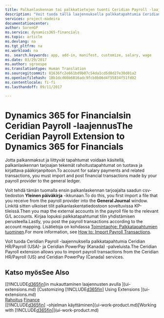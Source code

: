 ```yaml
---
title: Palkanlaskennan tai palkkatietojen tuonti Ceridian Payroll -laajennuksella | Microsoft Docs
description: "Voit tuoda tällä laajennuksella palkkatapahtumia Ceridian HR/Payroll (USA)- ja Ceridian PowerPay (Kanada) -palveluista."
services: project-madeira
documentationcenter: 
author: SorenGP
ms.service: dynamics365-financials
ms.topic: article
ms.devlang: na
ms.tgt_pltfrm: na
ms.workload: na
ms. search.keywords: app, add-in, manifest, customize, salary, wage
ms.date: 03/29/2017
ms.author: sgroespe
ms.translationtype: Human Translation
ms.sourcegitcommit: 81636fc2e661bd9b07c54da1cd5d0d27e30d01a2
ms.openlocfilehash: 18b1dcd66b6816adc9fcb8b86d4f55834f51fd02
ms.contentlocale: fi-fi
ms.lasthandoff: 09/11/2017

---
```

# <a name="the-ceridian-payroll-extension-to-dynamics-365-for-financials"></a><span data-ttu-id="3149b-103">Dynamics 365 for Financialsin Ceridian Payroll -laajennus</span><span class="sxs-lookup"><span data-stu-id="3149b-103">The Ceridian Payroll Extension to Dynamics 365 for Financials</span></span>
<span data-ttu-id="3149b-104">Jotta palkanmaksut ja liittyvät tapahtumat voidaan käsitellä, palkanlaskennan tarjoajan tekemät rahoitustapahtumat on tuotava ja kirjattava pääkirjanpitoon.</span><span class="sxs-lookup"><span data-stu-id="3149b-104">To account for salary payments and related transactions, you must import and post financial transactions made by your payroll provider to the general ledger.</span></span>

<span data-ttu-id="3149b-105">Voit tehdä tämän tuomalla ensin palkanlaskennan tarjoajalta saadun csv-tiedoston **Yleinen päiväkirja** -ikkunaan.</span><span class="sxs-lookup"><span data-stu-id="3149b-105">To do this, you first import a file that you receive from the payroll provider into the **General Journal** window.</span></span> <span data-ttu-id="3149b-106">Linkitä sitten ulkoiset tilit palkanlaskentatiedostoon soveltuvissa KP-tileissä.</span><span class="sxs-lookup"><span data-stu-id="3149b-106">Then you map the external accounts in the payroll file to the relevant G/L accounts.</span></span> <span data-ttu-id="3149b-107">Kirjaa lopuksi palkkatapahtumat tilin yhdistämisen perusteella.</span><span class="sxs-lookup"><span data-stu-id="3149b-107">Lastly, you post the payroll transactions according to the account mapping.</span></span> <span data-ttu-id="3149b-108">Lisätietoja on kohdassa [Toimintaohje: Palkkatapahtumien tuominen](finance-how-import-payroll-transactions.md).</span><span class="sxs-lookup"><span data-stu-id="3149b-108">For more information, see [How to: Import Payroll Transactions](finance-how-import-payroll-transactions.md).</span></span>

<span data-ttu-id="3149b-109">Voit tuoda Ceridian Payroll -laajennuksella palkkatapahtumia Ceridian HR/Payroll (USA)- ja Ceridian PowerPay (Kanada) -palveluista.</span><span class="sxs-lookup"><span data-stu-id="3149b-109">The Ceridian Payroll extension allows you to import payroll transactions from the Ceridian HR/Payroll (US) and Ceridian PowerPay (Canada) services.</span></span>

## <a name="see-also"></a><span data-ttu-id="3149b-110">Katso myös</span><span class="sxs-lookup"><span data-stu-id="3149b-110">See Also</span></span>
<span data-ttu-id="3149b-111">[[!INCLUDE[d365fin](includes/d365fin_md.md)]in mukauttaminen laajennusten avulla ](ui-extensions.md)  </span><span class="sxs-lookup"><span data-stu-id="3149b-111">[Customizing [!INCLUDE[d365fin](includes/d365fin_md.md)] Using Extensions ](ui-extensions.md)  </span></span>  
<span data-ttu-id="3149b-112">[Rahoitus](finance.md)  </span><span class="sxs-lookup"><span data-stu-id="3149b-112">[Finance](finance.md)  </span></span>  
<span data-ttu-id="3149b-113">[[!INCLUDE[d365fin](includes/d365fin_md.md)] -ohjelman käyttäminen](ui-work-product.md)</span><span class="sxs-lookup"><span data-stu-id="3149b-113">[Working with [!INCLUDE[d365fin](includes/d365fin_md.md)]](ui-work-product.md)</span></span>

